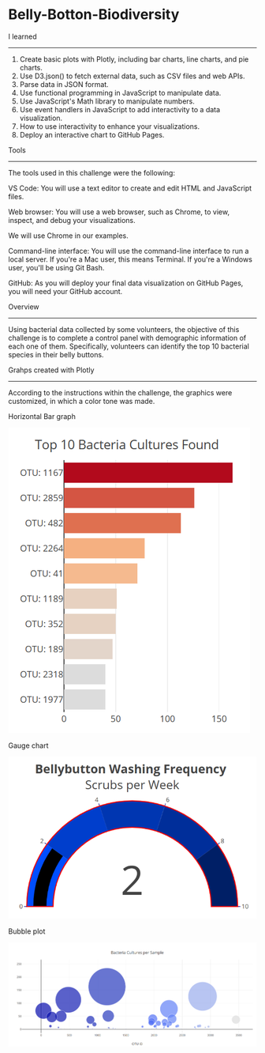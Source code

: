 # Belly-Botton-Biodiversity

I learned
_____________________________________________________________________________________________________________________________________________________________

1. Create basic plots with Plotly, including bar charts, line charts, and pie charts.
2. Use D3.json() to fetch external data, such as CSV files and web APIs.
3. Parse data in JSON format.
4. Use functional programming in JavaScript to manipulate data.
5. Use JavaScript's Math library to manipulate numbers.
6. Use event handlers in JavaScript to add interactivity to a data visualization.
7. How to use interactivity to enhance your visualizations.
8. Deploy an interactive chart to GitHub Pages.

Tools
______________________________________________________________________________________________________________________________________________________________

The tools used in this challenge were the following:

VS Code: You will use a text editor to create and edit HTML and JavaScript files.

Web browser: You will use a web browser, such as Chrome, to view, inspect, and debug your visualizations. 

We will use Chrome in our examples.

Command-line interface: You will use the command-line interface to run a local server. If you're a Mac user, this means Terminal. If you're a Windows user, you'll be using Git Bash.

GitHub: As you will deploy your final data visualization on GitHub Pages, you will need your GitHub account.

Overview
_____________________________________________________________________________________________________________________________________________________________

Using bacterial data collected by some volunteers, the objective of this challenge is to complete a control panel with demographic information of each one of them. Specifically, volunteers can identify the top 10 bacterial species in their belly buttons.

Grahps created with Plotly
_____________________________________________________________________________________________________________________________________________________________

According to the instructions within the challenge, the graphics were customized, in which a color tone was made.

Horizontal Bar graph

![image](https://github.com/RodrigoCR25/Belly-Botton-Biodiversity/blob/main/Horizontal%20Bar.png)

Gauge chart

![image](https://github.com/RodrigoCR25/Belly-Botton-Biodiversity/blob/main/Gauge%20chart.png)

Bubble plot

![image](https://github.com/RodrigoCR25/Belly-Botton-Biodiversity/blob/main/Bubble%20plot.png)

